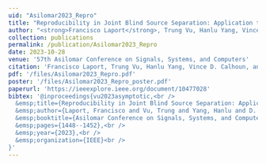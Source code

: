 ```yaml
---
uid: "Asilomar2023_Repro"
title: "Reproducibility in Joint Blind Source Separation: Application to fMRI Analysis"
author: "<strong>Francisco Laport</strong>, Trung Vu, Hanlu Yang, Vince D. Calhoun, and Tulay Adali"
collection: publications
permalink: /publication/Asilomar2023_Repro
date: 2023-10-28
venue: '57th Asilomar Conference on Signals, Systems, and Computers'
citation: 'Francisco Laport, Trung Vu, Hanlu Yang, Vince D. Calhoun, and Tulay Adali. &quot;Reproducibility in Joint Blind Source Separation: Application to fMRI Analysis,&quot; In Proceedings of 57th Asilomar Conference on Signals, Systems, and Computers, Pacific Grove, CA, USA, October 27-30, 2024.'
pdf: '/files/Asilomar2023_Repro.pdf'
poster: '/files/Asilomar2023_Repro_poster.pdf'
paperurl: 'https://ieeexplore.ieee.org/document/10477028'
bibtex: '@inproceedings{vu2023asymptotic,<br />
  &emsp;title={Reproducibility in Joint Blind Source Separation: Application to fMRI Analysis},<br />
  &emsp;author={Laport, Francisco and Vu, Trung and Yang, Hanlu and D. Calhoun, Vince and Adali, Tulay},<br />
  &emsp;booktitle={Asilomar Conference on Signals, Systems, and Computers},<br />
  &emsp;pages={1448--1452},<br />
  &emsp;year={2023},<br />
  &emsp;organization={IEEE}<br />
}'
---
```

